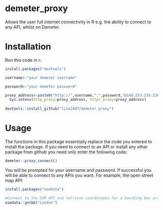 # demeter_proxy
Allows the user full internet connectivity in R e.g. the ability to connect to any API, whilst on Demeter.

# Installation

Run this code in r:


```r
install.packages("devtools")

username<-"your demeter username"

password<-"your demeter password"

proxy_address<-paste0("http://",username,":",password,"@148.253.235.216:80")
  Sys.setenv(http_proxy=proxy_address, https_proxy=proxy_address)
  
devtools::install_github("lina2497/demeter_proxy")
```

# Usage

The functions in this package essentially replace the code you entered to install the package.
If you need to connect to an API or install any other package from github you need only enter the following code:

```r
demeter::proxy_connect()

```

You will be prompted for your username and password. If successful you will be able to connect to any APIs you want. For example, the open street map API:

```r
install.packages("osmdata")

#Connect to the OSM API and retrieve coordinates for a bounding box around London:
osmdata::getbb("London")
```
